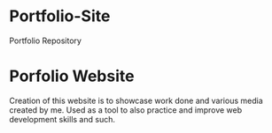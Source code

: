 # Portfolio-Site
Portfolio Repository

<h1> Porfolio Website </h1>

Creation of this website is to showcase work done and various media created by me. Used as a tool to also practice and improve web development skills and such.
